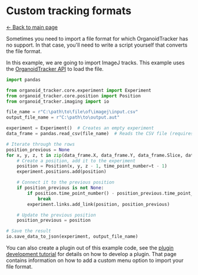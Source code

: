 # Custom tracking formats
[← Back to main page](INDEX.md)

Sometimes you need to import a file format for which OrganoidTracker has no support. In that case, you'll need to write a script yourself that converts the file format.

In this example, we are going to import ImageJ tracks. This example uses the [OrganoidTracker API](API.md) to load the file.

```python
import pandas

from organoid_tracker.core.experiment import Experiment
from organoid_tracker.core.position import Position
from organoid_tracker.imaging import io

file_name = r"C:\path\to\file\of\imagej\input.csv"
output_file_name = r"C:\path\to\output.aut"

experiment = Experiment()  # Creates an empty experiment
data_frame = pandas.read_csv(file_name)  # Reads the CSV file (requires Pandas)

# Iterate through the rows
position_previous = None
for x, y, z, t in zip(data_frame.X, data_frame.Y, data_frame.Slice, data_frame.Frame):
    # Create a position, add it to the experiment
    position = Position(x, y, z - 1, time_point_number=t - 1)
    experiment.positions.add(position)

    # Connect it to the previous position
    if position_previous is not None:
        if position.time_point_number() - position_previous.time_point_number() > 1:
            break
        experiment.links.add_link(position, position_previous)

    # Update the previous position
    position_previous = position

# Save the result
io.save_data_to_json(experiment, output_file_name)
```

You can also create a plugin out of this example code, see the [plugin development tutorial](PLUGIN_TUTORIAL.md) for details on how to develop a plugin. That page contains information on how to add a custom menu option to import your file format.
